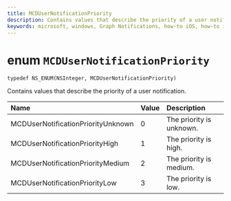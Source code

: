 ```yaml
---
title: MCDUserNotificationPriority
description: Contains values that describe the priority of a user notification.
keywords: microsoft, windows, Graph Notifications, how-to iOS, how-to iPhone 
---
```


# enum `MCDUserNotificationPriority`

```
typedef NS_ENUM(NSInteger, MCDUserNotificationPriority)
```

Contains values that describe the priority of a user notification.

|Name | Value | Description |
|:-- |:-- |:-- |
|MCDUserNotificationPriorityUnknown |0| The priority is unknown.|
|   MCDUserNotificationPriorityHigh |1| The priority is high.|
|   MCDUserNotificationPriorityMedium |2| The priority is medium.|
|   MCDUserNotificationPriorityLow|3| The priority is low.|